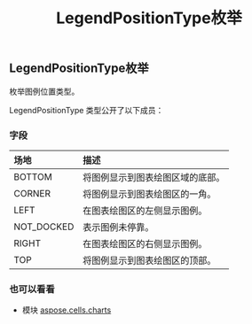 ﻿---
title: LegendPositionType枚举
second_title: Aspose.Cells for Python via .NET API 参考资料
description:
type: docs
weight: 540
url: /zh/python-net/aspose.cells.charts/legendpositiontype/
is_root: false
---
##  LegendPositionType枚举
枚举图例位置类型。



LegendPositionType 类型公开了以下成员：

### 字段
|场地|描述|
| :- | :- |
| BOTTOM |将图例显示到图表绘图区域的底部。|
| CORNER |将图例显示到图表绘图区的一角。|
| LEFT |在图表绘图区的左侧显示图例。|
| NOT_DOCKED |表示图例未停靠。|
| RIGHT |在图表绘图区的右侧显示图例。|
| TOP |将图例显示到图表绘图区的顶部。|



### 也可以看看
* 模块 [aspose.cells.charts](..)
